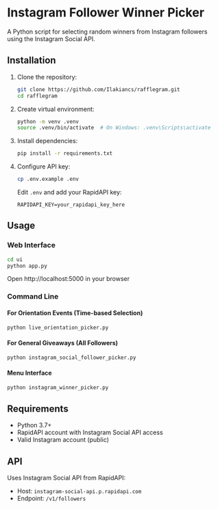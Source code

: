 # Instagram Follower Winner Picker

A Python script for selecting random winners from Instagram followers using the Instagram Social API.

## Installation

1. Clone the repository:
   ```bash
   git clone https://github.com/Ilakiancs/rafflegram.git
   cd rafflegram
   ```

2. Create virtual environment:
   ```bash
   python -m venv .venv
   source .venv/bin/activate  # On Windows: .venv\Scripts\activate
   ```

3. Install dependencies:
   ```bash
   pip install -r requirements.txt
   ```

4. Configure API key:
   ```bash
   cp .env.example .env
   ```
   Edit `.env` and add your RapidAPI key:
   ```
   RAPIDAPI_KEY=your_rapidapi_key_here
   ```

## Usage

### Web Interface
```bash
cd ui
python app.py
```
Open http://localhost:5000 in your browser

### Command Line

#### For Orientation Events (Time-based Selection)
```bash
python live_orientation_picker.py
```

#### For General Giveaways (All Followers)
```bash
python instagram_social_follower_picker.py
```

#### Menu Interface
```bash
python instagram_winner_picker.py
```

## Requirements

- Python 3.7+
- RapidAPI account with Instagram Social API access
- Valid Instagram account (public)

## API

Uses Instagram Social API from RapidAPI:
- Host: `instagram-social-api.p.rapidapi.com`
- Endpoint: `/v1/followers`